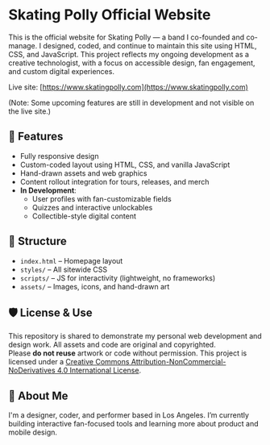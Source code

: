 # Skating Polly Official Website

This is the official website for Skating Polly — a band I co-founded and co-manage. I designed, coded, and continue to maintain this site using HTML, CSS, and JavaScript. This project reflects my ongoing development as a creative technologist, with a focus on accessible design, fan engagement, and custom digital experiences.

Live site: [https://www.skatingpolly.com](https://www.skatingpolly.com)

(Note: Some upcoming features are still in development and not visible on the live site.)

## 🔧 Features

- Fully responsive design
- Custom-coded layout using HTML, CSS, and vanilla JavaScript
- Hand-drawn assets and web graphics
- Content rollout integration for tours, releases, and merch
- **In Development**:
  - User profiles with fan-customizable fields
  - Quizzes and interactive unlockables
  - Collectible-style digital content

## 📁 Structure

- `index.html` – Homepage layout
- `styles/` – All sitewide CSS
- `scripts/` – JS for interactivity (lightweight, no frameworks)
- `assets/` – Images, icons, and hand-drawn art

## 🛡️ License & Use

This repository is shared to demonstrate my personal web development and design work. All assets and code are original and copyrighted.  
Please **do not reuse** artwork or code without permission. This project is licensed under a [Creative Commons Attribution-NonCommercial-NoDerivatives 4.0 International License](https://creativecommons.org/licenses/by-nc-nd/4.0/).

## 🙋 About Me

I'm a designer, coder, and performer based in Los Angeles. I’m currently building interactive fan-focused tools and learning more about product and mobile design.
